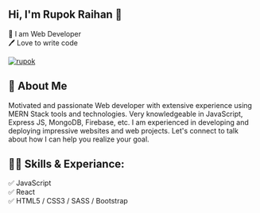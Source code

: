 ## Hi, I'm Rupok Raihan 👋

<p>
👑 I am Web Developer <br> 
🖊️ Love to write code <br>  


<p align="left"> <a href="https://www.linkedin.com/in/rupok-raihan-910b65234/" target="blank"><img src="" alt="rupok" /></a> </p>

## 🚀 About Me
Motivated and passionate Web developer with extensive experience using MERN Stack tools and technologies. Very knowledgeable in JavaScript, Express JS, MongoDB, Firebase, etc. I am experienced in developing and deploying impressive websites and web projects. Let's connect to talk about how I can help you realize your goal. 

## 👨‍💻 Skills & Experiance: 
✅ JavaScript <br>
✅ React <br>
✅ HTML5 / CSS3 / SASS / Bootstrap <br>
